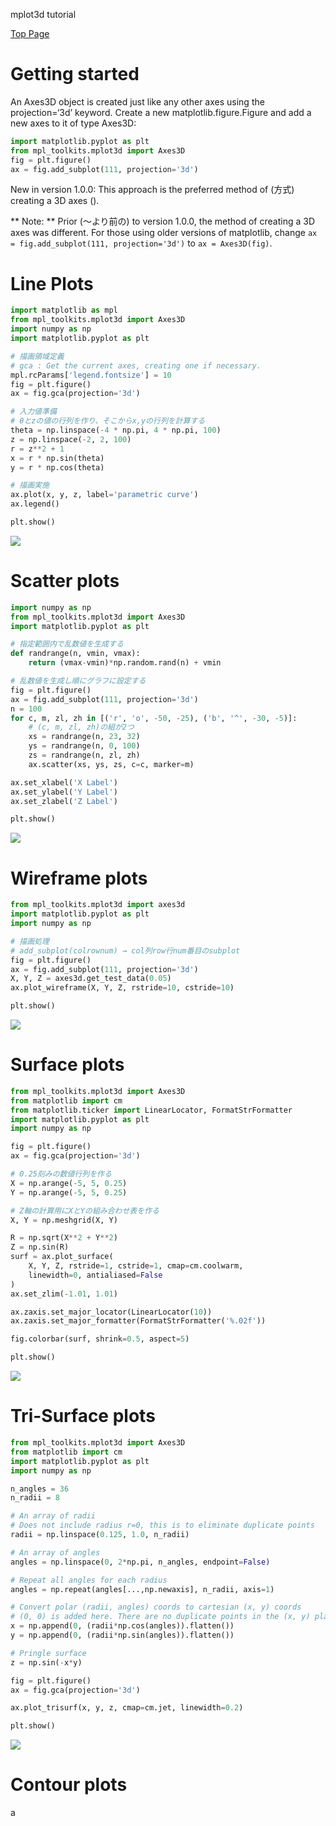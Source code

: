 mplot3d tutorial

[Top Page](http://matplotlib.org/mpl_toolkits/mplot3d/tutorial.html)


# Getting started

An Axes3D object is created just like any other axes using the projection=‘3d’ keyword. Create a new matplotlib.figure.Figure and add a new axes to it of type Axes3D:

```py
import matplotlib.pyplot as plt
from mpl_toolkits.mplot3d import Axes3D
fig = plt.figure()
ax = fig.add_subplot(111, projection='3d')
```

New in version 1.0.0: This approach is the preferred method of (方式) creating a 3D axes ().

** Note: ** Prior (～より前の) to version 1.0.0, the method of creating a 3D axes was different. For those using older versions of matplotlib, change `ax = fig.add_subplot(111, projection='3d')` to `ax = Axes3D(fig)`.


# Line Plots

```py
import matplotlib as mpl
from mpl_toolkits.mplot3d import Axes3D
import numpy as np
import matplotlib.pyplot as plt

# 描画領域定義
# gca : Get the current axes, creating one if necessary.
mpl.rcParams['legend.fontsize'] = 10
fig = plt.figure()
ax = fig.gca(projection='3d')

# 入力値準備
# θとzの値の行列を作り、そこからx,yの行列を計算する
theta = np.linspace(-4 * np.pi, 4 * np.pi, 100)
z = np.linspace(-2, 2, 100)
r = z**2 + 1
x = r * np.sin(theta)
y = r * np.cos(theta)

# 描画実施
ax.plot(x, y, z, label='parametric curve')
ax.legend()

plt.show()
```

![](http://matplotlib.org/_images/lines3d_demo1.png)


# Scatter plots

```py
import numpy as np
from mpl_toolkits.mplot3d import Axes3D
import matplotlib.pyplot as plt

# 指定範囲内で乱数値を生成する
def randrange(n, vmin, vmax):
    return (vmax-vmin)*np.random.rand(n) + vmin

# 乱数値を生成し順にグラフに設定する
fig = plt.figure()
ax = fig.add_subplot(111, projection='3d')
n = 100
for c, m, zl, zh in [('r', 'o', -50, -25), ('b', '^', -30, -5)]:
    # (c, m, zl, zh)の組が2つ
    xs = randrange(n, 23, 32)
    ys = randrange(n, 0, 100)
    zs = randrange(n, zl, zh)
    ax.scatter(xs, ys, zs, c=c, marker=m)

ax.set_xlabel('X Label')
ax.set_ylabel('Y Label')
ax.set_zlabel('Z Label')

plt.show()
```

![](http://matplotlib.org/_images/scatter3d_demo1.png)


# Wireframe plots

```py
from mpl_toolkits.mplot3d import axes3d
import matplotlib.pyplot as plt
import numpy as np

# 描画処理
# add_subplot(colrownum) → col列row行num番目のsubplot
fig = plt.figure()
ax = fig.add_subplot(111, projection='3d')
X, Y, Z = axes3d.get_test_data(0.05)
ax.plot_wireframe(X, Y, Z, rstride=10, cstride=10)

plt.show()
```

![](http://matplotlib.org/_images/wire3d_demo1.png)


# Surface plots

```py
from mpl_toolkits.mplot3d import Axes3D
from matplotlib import cm
from matplotlib.ticker import LinearLocator, FormatStrFormatter
import matplotlib.pyplot as plt
import numpy as np

fig = plt.figure()
ax = fig.gca(projection='3d')

# 0.25刻みの数値行列を作る
X = np.arange(-5, 5, 0.25)
Y = np.arange(-5, 5, 0.25)

# Z軸の計算用にXとYの組み合わせ表を作る
X, Y = np.meshgrid(X, Y)

R = np.sqrt(X**2 + Y**2)
Z = np.sin(R)
surf = ax.plot_surface(
    X, Y, Z, rstride=1, cstride=1, cmap=cm.coolwarm,
    linewidth=0, antialiased=False
)
ax.set_zlim(-1.01, 1.01)

ax.zaxis.set_major_locator(LinearLocator(10))
ax.zaxis.set_major_formatter(FormatStrFormatter('%.02f'))

fig.colorbar(surf, shrink=0.5, aspect=5)

plt.show()
```

![](http://matplotlib.org/_images/surface3d_demo1.png)


# Tri-Surface plots

```py
from mpl_toolkits.mplot3d import Axes3D
from matplotlib import cm
import matplotlib.pyplot as plt
import numpy as np

n_angles = 36
n_radii = 8

# An array of radii
# Does not include radius r=0, this is to eliminate duplicate points
radii = np.linspace(0.125, 1.0, n_radii)

# An array of angles
angles = np.linspace(0, 2*np.pi, n_angles, endpoint=False)

# Repeat all angles for each radius
angles = np.repeat(angles[...,np.newaxis], n_radii, axis=1)

# Convert polar (radii, angles) coords to cartesian (x, y) coords
# (0, 0) is added here. There are no duplicate points in the (x, y) plane
x = np.append(0, (radii*np.cos(angles)).flatten())
y = np.append(0, (radii*np.sin(angles)).flatten())

# Pringle surface
z = np.sin(-x*y)

fig = plt.figure()
ax = fig.gca(projection='3d')

ax.plot_trisurf(x, y, z, cmap=cm.jet, linewidth=0.2)

plt.show()
```

![](http://matplotlib.org/_images/trisurf3d_demo1.png)


# Contour plots


























a
